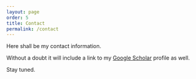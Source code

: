 ```yaml
---
layout: page
order: 5
title: Contact
permalink: /contact
---
```


Here shall be my contact information.

Without a doubt it will include a link to my [Google Scholar](https://scholar.google.co.uk/citations?user=heG7k-gAAAAJ&hl=en) profile as well.

Stay tuned.
